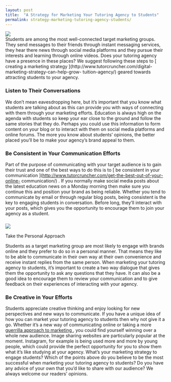 ```yaml
---
layout: post
title:  "A Strategy for Marketing Your Tutoring Agency to Students"
permalink: strategy-marketing-tutoring-agency-students/
---
```

<div class="img-holder full-width">
   <img src="{{ site.static}}/img/blogs/college-students-addicted-to-social-media-10042801-300x211.jpg" alt-text="Young men and women holding mobile phones"/>
</div> Students are among the most well-connected target
marketing groups. They send messages to their friends through instant
messaging services, they hear there news through social media platforms and
they pursue their interests and learning through online videos. Does your
tutoring agency have a presence in these places? We suggest following these
steps to [ creating a marketing strategy
](http://www.tutorcruncher.com/digital-marketing-strategy-can-help-grow-
tuition-agency/) geared towards attracting students to your agency.

### Listen to Their Conversations

We don’t mean eavesdropping here, but it’s important that you know what
students are talking about as this can provide you with ways of connecting
with them through your marketing efforts. Education is always high on the
agenda with students so keep your ear close to the ground and follow the same
stories that they do. Perhaps you could use this information to form content
on your blog or to interact with them on social media platforms and online
forums. The more you know about students’ opinions, the better placed you’ll
be to make your agency’s brand appeal to them.

### Be Consistent in Your Communication Efforts

Part of the purpose of communicating with your target audience is to gain
their trust and one of the best ways to do this is to [ be consistent in your
communication ](http://www.tutorcruncher.com/get-the-best-out-of-your-online-
communication/) . If you normally make social media posts about the latest
education news on a Monday morning then make sure you continue this and
position your brand as being reliable. Whether you tend to communicate by
email or through regular blog posts, being consistent is the key to engaging
students in conversation. Before long, they’ll interact with your posts, which
gives you the opportunity to encourage them to join your agency as a student.

### 

<div class="img-holder full-width">
   <img src="{{ site.static}}/img/blogs/social-media-marketing-1-300x300.png" alt-text="social-media-marketing-1"/>
</div>

Take the
Personal Approach

Students as a target marketing group are most likely to engage with brands
online and they prefer to do so in a personal manner. That means they like to
be able to communicate in their own way at their own convenience and receive
instant replies from the same person. When marketing your tutoring agency to
students, it’s important to create a two way dialogue that gives them the
opportunity to ask any questions that they have. It can also be a good idea to
encourage them to review your communication and to give feedback on their
experiences of interacting with your agency.

### Be Creative in Your Efforts

Students appreciate creative thinking and enjoy looking for new perspectives
and new ways to communicate. If you have a unique idea of how you can market
your tutoring agency to students then why not give it a go. Whether it’s a new
way of communicating online or taking a more [ guerrilla approach to marketing
](http://www.tutorcruncher.com/5_core_marketing_activities_focus/) , you could
find yourself winning over a whole new audience. Image sharing websites are
particularly popular at the moment. Instagram, for example is being used more
and more by young people, which could provide the perfect opportunity for you
to show them what it’s like studying at your agency.  What’s your marketing
strategy to engage students? Which of the points above do you believe to be
the most successful when marketing your tutoring agency to students? Do you
have any advice of your own that you’d like to share with our audience? We
always welcome our readers’ opinions.
